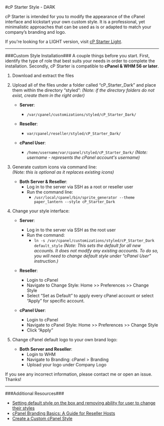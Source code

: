 #cP Starter Style - DARK

cP Starter is intended for you to modify the appearance of the cPanel interface and kickstart your own custom style. It is a professional, yet minimalistic approaches that can be used as is or adapted to match your company’s branding and logo. 

If you're looking for a LIGHT version, visit [cP Starter Light](https://github.com/longster/cP-Starter-Light).


--------------------------

###Custom Style Installation###
A couple things before you start.  First, identify the type of role that best suits your needs in order to complete the installation. Secondly, cP Starter is compatible to **cPanel & WHM 56 or later**. 

1. Download and extract the files

2. Upload all of the files under a folder called “cP_Starter_Dark” and place them within the directory “styled”: 
*(Note: if the directory folders do not exist, create them in the right order)*

    - **Server**: 
        + `/var/cpanel/customizations/styled/cP_Starter_Dark/`
        
    - **Reseller**: 
        + `var/cpanel/reseller/styled/cP_Starter_Dark/`
        
    - **cPanel User**: 
        + `/home/username/var/cpanel/styled/cP_Starter_Dark/` *(Note: username - represents the cPanel account's username)*

3. Generate custom icons via command line:  
*(Note: this is optional as it replaces existing icons)*

    - **Both Server & Reseller**:
        + Log in to the server via SSH as a root or reseller user
        + Run the command line: 
            - `/usr/local/cpanel/bin/sprite_generator --theme paper_lantern --style cP_Starter_Dark`

4. Change your style interface:

    - **Server**:
        + Log in to the server via SSH as the root user
        + Run the command: 
            - `ln -s /var/cpanel/customizations/styled/cP_Starter_Dark default_style` 
            *(Note: This sets the default for all new accounts. It does not modify any existing accounts. To do so, you will need to change default style under “cPanel User” instruction.)*
            
    - **Reseller**: 
        + Login to cPanel
        + Navigate to Change Style: Home >> Preferences >> Change Style
        + Select “Set as Default” to apply every cPanel account or select “Apply” for specific account.
        
    - **cPanel User**:
        + Login to cPanel
        + Navigate to cPanel Style: Home >> Preferences >> Change Style
        + Click “Apply”

5. Change cPanel default logo to your own brand logo:

    - **Both Server and Reseller**:
        + Login to WHM
        + Navigate to Branding:  cPanel > Branding 
        + Upload your logo under Company Logo


If you see any incorrect information, please contact me or open an issue. Thanks!

--------------------------

###Additional Resources###
- [Setting default style on the box and removing ability for user to change their styles](https://blog.cpanel.com/how-to-set-a-default-style-with-paper-lantern/)
- [cPanel Branding Basics: A Guide for Reseller Hosts](https://blog.cpanel.com/cpanel-branding-basics-a-guide-for-reseller-hosts/)
- [Create a Custom cPanel Style](https://documentation.cpanel.net/display/SDK/Tutorial+-+Create+a+Custom+cPanel+Style)




